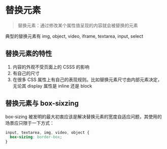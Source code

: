 # 替换元素

> 替换元素：通过修改某个属性值呈现的内容就会被替换的元素

典型的替换元素有 img, object, video, iframe, textarea, input, select

## 替换元素的特性

1. 内容的外观不受页面上的 CSSS 的影响
2. 有自己的尺寸
3. 在很多 CSS 属性上有自己的表现规则。比如替换元素尺寸由内部元素决定，无论其 display 属性是 inline 还是 block

## 替换元素与 box-sixzing

box-sizing 被发明的最大初衷应该是解决替换元素的宽度自适应问题，其使用的场景应只限于一下方式：

``` css
input, textarea, img, video, object {
  box-sizing: border-box;
}
```

